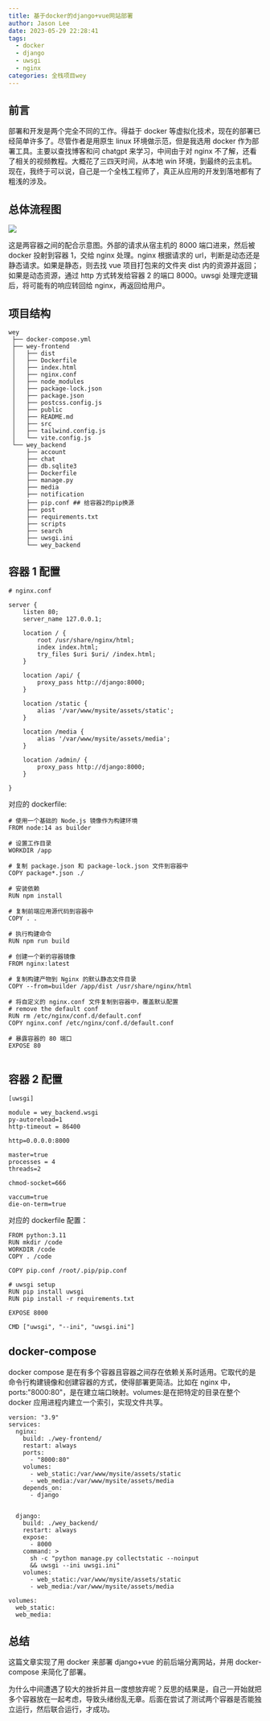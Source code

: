 ```yaml
---
title: 基于docker的django+vue网站部署
author: Jason Lee
date: 2023-05-29 22:28:41
tags:
  - docker
  - django
  - uwsgi
  - nginx
categories: 全栈项目wey
---
```


## 前言

部署和开发是两个完全不同的工作。得益于 docker 等虚拟化技术，现在的部署已经简单许多了。尽管作者是用原生 linux 环境做示范，但是我选用 docker 作为部署工具。主要以查找博客和问 chatgpt 来学习，中间由于对 nginx 不了解，还看了相关的视频教程。大概花了三四天时间，从本地 win 环境，到最终的云主机。现在，我终于可以说，自己是一个全栈工程师了，真正从应用的开发到落地都有了粗浅的涉及。

## 总体流程图

![](https://cdn.jsdelivr.us/gh/li199-code/blog-imgs@main/16857932628311685793261939.png)

这是两容器之间的配合示意图。外部的请求从宿主机的 8000 端口进来，然后被 docker 投射到容器 1，交给 nginx 处理。nginx 根据请求的 url，判断是动态还是静态请求。如果是静态，则去找 vue 项目打包来的文件夹 dist 内的资源并返回；如果是动态资源，通过 http 方式转发给容器 2 的端口 8000。uwsgi 处理完逻辑后，将可能有的响应转回给 nginx，再返回给用户。

## 项目结构

```
wey
 ├── docker-compose.yml
 ├── wey-frontend
 │   ├── dist
 │   ├── Dockerfile
 │   ├── index.html
 │   ├── nginx.conf
 │   ├── node_modules
 │   ├── package-lock.json
 │   ├── package.json
 │   ├── postcss.config.js
 │   ├── public
 │   ├── README.md
 │   ├── src
 │   ├── tailwind.config.js
 │   └── vite.config.js
 └── wey_backend
     ├── account
     ├── chat
     ├── db.sqlite3
     ├── Dockerfile
     ├── manage.py
     ├── media
     ├── notification
     ├── pip.conf ## 给容器2的pip换源
     ├── post
     ├── requirements.txt
     ├── scripts
     ├── search
     ├── uwsgi.ini
     └── wey_backend

```

## 容器 1 配置

```
# nginx.conf

server {
    listen 80;
    server_name 127.0.0.1;

    location / {
        root /usr/share/nginx/html;
        index index.html;
        try_files $uri $uri/ /index.html;
    }

    location /api/ {
        proxy_pass http://django:8000;
    }

    location /static {
        alias '/var/www/mysite/assets/static';
    }

    location /media {
        alias '/var/www/mysite/assets/media';
    }

    location /admin/ {
        proxy_pass http://django:8000;
    }

}

```

对应的 dockerfile:

```
# 使用一个基础的 Node.js 镜像作为构建环境
FROM node:14 as builder

# 设置工作目录
WORKDIR /app

# 复制 package.json 和 package-lock.json 文件到容器中
COPY package*.json ./

# 安装依赖
RUN npm install

# 复制前端应用源代码到容器中
COPY . .

# 执行构建命令
RUN npm run build

# 创建一个新的容器镜像
FROM nginx:latest

# 复制构建产物到 Nginx 的默认静态文件目录
COPY --from=builder /app/dist /usr/share/nginx/html

# 将自定义的 nginx.conf 文件复制到容器中，覆盖默认配置
# remove the default conf
RUN rm /etc/nginx/conf.d/default.conf
COPY nginx.conf /etc/nginx/conf.d/default.conf

# 暴露容器的 80 端口
EXPOSE 80


```

## 容器 2 配置

```
[uwsgi]

module = wey_backend.wsgi
py-autoreload=1
http-timeout = 86400

http=0.0.0.0:8000

master=true
processes = 4
threads=2

chmod-socket=666

vaccum=true
die-on-term=true
```

对应的 dockerfile 配置：

```
FROM python:3.11
RUN mkdir /code
WORKDIR /code
COPY . /code

COPY pip.conf /root/.pip/pip.conf

# uwsgi setup
RUN pip install uwsgi
RUN pip install -r requirements.txt

EXPOSE 8000

CMD ["uwsgi", "--ini", "uwsgi.ini"]
```

## docker-compose

docker compose 是在有多个容器且容器之间存在依赖关系时适用。它取代的是命令行构建镜像和创建容器的方式，使得部署更简洁。比如在 nginx 中，ports:"8000:80"，是在建立端口映射。volumes:是在把特定的目录在整个 docker 应用进程内建立一个索引，实现文件共享。

```
version: "3.9"
services:
  nginx:
    build: ./wey-frontend/
    restart: always
    ports:
      - "8000:80"
    volumes:
      - web_static:/var/www/mysite/assets/static
      - web_media:/var/www/mysite/assets/media
    depends_on:
      - django


  django:
    build: ./wey_backend/
    restart: always
    expose:
      - 8000
    command: >
      sh -c "python manage.py collectstatic --noinput
      && uwsgi --ini uwsgi.ini"
    volumes:
      - web_static:/var/www/mysite/assets/static
      - web_media:/var/www/mysite/assets/media

volumes:
  web_static:
  web_media:
```

## 总结

这篇文章实现了用 docker 来部署 django+vue 的前后端分离网站，并用 docker-compose 来简化了部署。

为什么中间遭遇了较大的挫折并且一度想放弃呢？反思的结果是，自己一开始就把多个容器放在一起考虑，导致头绪纷乱无章。后面在尝试了测试两个容器是否能独立运行，然后联合运行，才成功。
